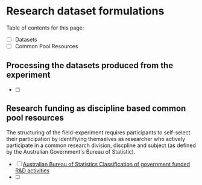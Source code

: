 # Research dataset formulations
Table of contents for this page:
 - [ ] Datasets
 - [ ] Common Pool Resources

## Processing the datasets produced from the experiment

 - [ ] 
## Research funding as discipline based common pool resources
The structuring of the field-experiment requires participants to self-select their participation by identifiying themselves as researcher who actively participate in a common research division, discpline and subject (as defined by the Australian Government's Bureau of Statistic).
 -  [ ] [Australian Bureau of Statistics Classification of government funded R&D activities](https://www.abs.gov.au/ausstats/abs@.nsf/bb8db737e2af84b8ca2571780015701e/44871FAF47845EE1CA25697E0018FD1E?opendocument)
 -  [ ] 
